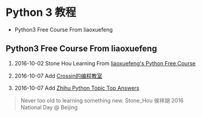 Python 3 教程
============
<!-- MarkdownTOC -->

- Python3 Free Course From liaoxuefeng

<!-- /MarkdownTOC -->

## Python3 Free Course From liaoxuefeng

1. 2016-10-02 Stone Hou Learning From [liaoxuefeng's Python Free Course](http://www.liaoxuefeng.com/wiki/0014316089557264a6b348958f449949df42a6d3a2e542c000 "liaoxuefeng's Python Free Course")

2. 2016-10-07 Add [Crossin的编程教室](http://crossincode.com/home/ "Crossin的编程教室")

3. 2016-10-07 Add [Zhihu Python Topic Top Answers](https://www.zhihu.com/topic/19552832/top-answers "Zhihu Python Topic Top Answers")

> Never too old to learning something new. Stone_Hou 侯祥胡 2016 National Day @ Beijing 


